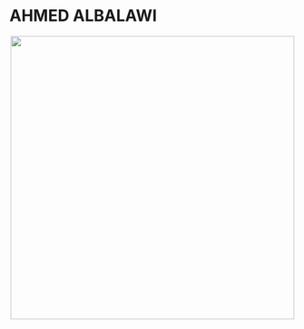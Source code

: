 <h1 align="left">AHMED ALBALAWI</h1>
<div align="center">
  <img src="https://github.com/rootAHMED/rootAHMED/assets/102583986/85e3f66c-6528-4e1f-a6d7-781e12114ef1" width="500"  />
</div>









